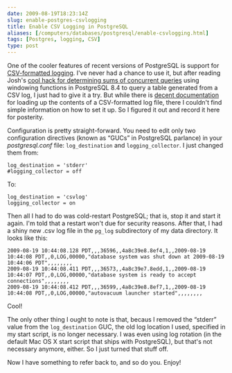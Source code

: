 ```yaml
--- 
date: 2009-08-19T18:23:14Z
slug: enable-postgres-csvlogging
title: Enable CSV Logging in PostgreSQL
aliases: [/computers/databases/postgresql/enable-csvlogging.html]
tags: [Postgres, logging, CSV]
type: post
---
```


One of the cooler features of recent versions of PostgreSQL is support for
[CSV-formatted logging]. I've never had a chance to use it, but after reading
Josh's [cool hack for determining sums of concurrent queries] using windowing
functions in PostgreSQL 8.4 to query a table generated from a CSV log, I just
had to give it a try. But while there is [decent documentation] for loading up
the contents of a CSV-formatted log file, there I couldn't find simple
information on how to set it up. So I figured it out and record it here for
posterity.

Configuration is pretty straight-forward. You need to edit only two
configuration directives (known as “GUCs” in PostgreSQL parlance) in your
*postgresql.conf* file: `log_destination` and `logging_collector`. I just
changed them from:

    log_destination = 'stderr'
    #logging_collector = off

To:

    log_destination = 'csvlog'
    logging_collector = on

Then all I had to do was cold-restart PostgreSQL; that is, stop it and start it
again. I'm told that a restart won't due for security reasons. After that, I had
a shiny new .csv log file in the `pg_log` subdirectory of my data directory. It
looks like this:

    2009-08-19 10:44:08.128 PDT,,,36596,,4a8c39e8.8ef4,1,,2009-08-19 10:44:08 PDT,,0,LOG,00000,"database system was shut down at 2009-08-19 10:44:06 PDT",,,,,,,,
    2009-08-19 10:44:08.411 PDT,,,36573,,4a8c39e7.8edd,1,,2009-08-19 10:44:07 PDT,,0,LOG,00000,"database system is ready to accept connections",,,,,,,,
    2009-08-19 10:44:08.412 PDT,,,36599,,4a8c39e8.8ef7,1,,2009-08-19 10:44:08 PDT,,0,LOG,00000,"autovacuum launcher started",,,,,,,,

Cool!

The only other thing I ought to note is that, becaus I removed the “stderr”
value from the `log_destination` GUC, the old log location I used, specified in
my start script, is no longer necessary. I was even using log rotation (in the
default Mac OS X start script that ships with PostgreSQL), but that's not
necessary anymore, either. So I just turned that stuff off.

Now I have something to refer back to, and so do you. Enjoy!

  [CSV-formatted logging]: http://www.postgresql.org/docs/current/static/runtime-config-logging.html
    "PostgreSQL Documentation: “Error Reporting and Logging”"
  [cool hack for determining sums of concurrent queries]: http://it.toolbox.com/blogs/database-soup/more-fun-with-windowing-functions-your-query-log-33467
  [decent documentation]: http://www.postgresql.org/docs/current/static/runtime-config-logging.html#RUNTIME-CONFIG-LOGGING-CSVLOG
    "PostgreSQL Documentation: “Using CSV-Format Log Output”"
